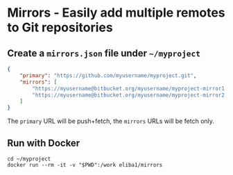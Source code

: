 # Mirrors - Easily add multiple remotes to Git repositories

## Create a `mirrors.json` file under `~/myproject`
```json
{
	"primary": "https://github.com/myusername/myproject.git",
	"mirrors": [
		"https://myusername@bitbucket.org/myusername/myproject-mirror1.git",
		"https://myusername@bitbucket.org/myusername/myproject-mirror2.git"
	]
}
```
The `primary` URL will be push+fetch, the `mirrors` URLs will be fetch only.

## Run with Docker
```shell script
cd ~/myproject
docker run --rm -it -v "$PWD":/work eliba1/mirrors
```
